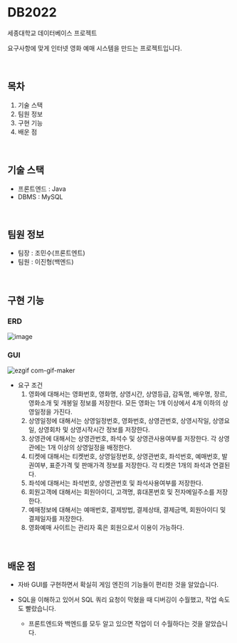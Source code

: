 # DB2022
  세종대학교 데이터베이스 프로젝트
  
  요구사항에 맞게 인터넷 영화 예매 시스템을 만드는 프로젝트입니다.

  <br/>
  
## 목차
  1. 기술 스택
  2. 팀원 정보
  2. 구현 기능
  4. 배운 점
  
  <br/>
  
## 기술 스택
  - 프론트엔드 : Java
  - DBMS : MySQL

  <br/>
  
## 팀원 정보
  - 팀장 : 조민수(프론트엔트)
  - 팀원 : 이진형(백엔드)
  
  <br/>
  
## 구현 기능
### ERD
![image](https://user-images.githubusercontent.com/40791869/215787336-358d0c85-270d-494a-96f4-64f65df247e7.png)


### GUI
![ezgif com-gif-maker](https://user-images.githubusercontent.com/40791869/215779827-437e57bc-12e8-4967-a491-bd722df6dca1.gif)
    
  - 요구 조건
    1. 영화에 대해서는 영화번호, 영화명, 상영시간, 상영등급, 감독명, 배우명, 장르, 영화소개 및 개봉일 정보를 저장한다. 모든 영화는 1개 이상에서 4개 이하의 상영일정을 가진다.
    2. 상영일정에 대해서는 상영일정번호, 영화번호, 상영관번호, 상영시작일, 상영요일, 상영회차 및 상영시작시간 정보를 저장한다.
    3. 상영관에 대해서는 상영관번호, 좌석수 및 상영관사용여부를 저장한다. 각 상영관에는 1개 이상의 상영일정을 배정한다.
    4. 티켓에 대해서는 티켓번호, 상영일정번호, 상영관번호, 좌석번호, 예매번호, 발권여부, 표준가격 및 판매가격 정보를 저장한다. 각 티켓은 1개의 좌석과 연결된다.
    5. 좌석에 대해서는 좌석번호, 상영관번호 및 좌석사용여부를 저장한다.
    6. 회원고객에 대해서는 회원아이디, 고객명, 휴대폰번호 및 전자메일주소를 저장한다. 
    7. 예매정보에 대해서는 예매번호, 결제방법, 결제상태, 결제금액, 회원아이디 및  결제일자를 저장한다.
    8. 영화예매 사이트는 관리자 혹은 회원으로서 이용이 가능하다.
    
  <br/>
  
## 배운 점
  - 자바 GUI를 구현하면서 확실히 게임 엔진의 기능들이 편리한 것을 알았습니다.
    
  - SQL을 이해하고 있어서 SQL 쿼리 요청이 막혔을 때 디버깅이 수월했고, 작업 속도도 빨랐습니다.
    - 프론트엔드와 백엔드를 모두 알고 있으면 작업이 더 수월하다는 것을 알았습니다.
